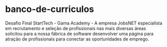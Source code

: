 # banco-de-curriculos
Desafio Final StartTech - Gama Academy - A empresa JobsNET especialista em recrutamento e seleção de profissionais nas mais diversas áreas solicitou para a nossa fábrica de software desenvolver uma página para atração de profissionais para conectar as oportunidades de emprego.
